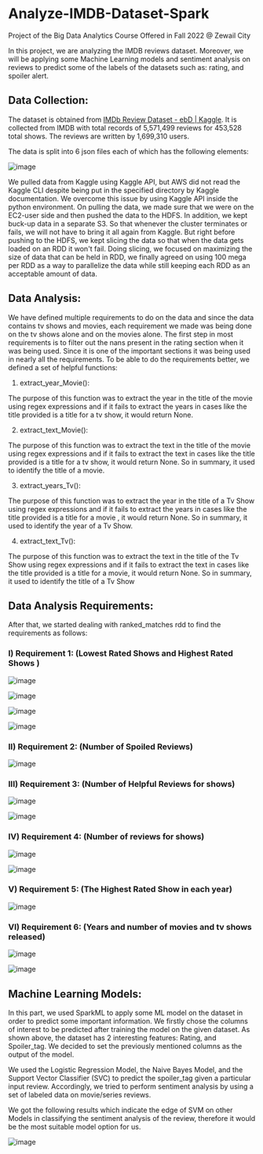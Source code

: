 # Analyze-IMDB-Dataset-Spark
Project of the Big Data Analytics Course Offered in Fall 2022 @ Zewail City

In this project, we are analyzing the IMDB reviews dataset. Moreover, we will be applying some Machine Learning models and sentiment analysis on reviews to predict some of the labels of the datasets such as: rating, and spoiler alert.



## Data Collection:

The dataset is obtained from [IMDb Review Dataset - ebD | Kaggle](https://www.kaggle.com/datasets/ebiswas/imdb-review-dataset?select=sample.json). It is collected from IMDB with total records of 5,571,499 reviews for 453,528 total shows. The reviews are written by 1,699,310 users. 

The data is split into 6 json files each of which has the following elements:

![image](https://github.com/ibrahimhamada/Analyze-IMDB-Dataset-Spark/assets/58476343/c55bfd39-f492-47e0-af87-04a3c4c0523e)


We pulled data from Kaggle using Kaggle API, but AWS did not read the Kaggle CLI despite being put in the specified directory by Kaggle documentation. We overcome this issue by using Kaggle API inside the python environment.
On pulling the data, we made sure that we were on the EC2-user side and then pushed the data to the HDFS. 
In addition, we kept buck-up data in a separate S3. So that whenever the cluster terminates or fails, we will not have to bring it all again from Kaggle.
But right before pushing to the HDFS, we kept slicing the data so that when the data gets loaded on an RDD it won't fail. Doing slicing, we focused on maximizing the size of data that can be held in RDD, we finally agreed on using 100 mega per RDD as a way to parallelize the data while still keeping each RDD as an acceptable amount of data.


## Data Analysis:
We have defined multiple requirements to do on the data and since the data contains tv shows and movies, each requirement we made was being done on the tv shows alone and on the movies alone. 
The first step in most requirements is to filter out the nans present in the rating section when it was being used. 
Since it is one of the important sections it was being used in nearly all the requirements. To be able to do the requirements better, we
defined a set of helpful functions:


   1) extract_year_Movie():

The purpose of this function was to extract the year in the title of the movie using regex expressions and if it fails to extract the years in cases like the title provided is a title for a tv show, it would return None.

   2) extract_text_Movie():

The purpose of this function was to extract the text in the title of the movie using regex expressions and if it fails to extract the text in cases like the title provided is a title for a tv show, it would return None. So in summary, it used to identify the title of a movie.

   3) extract_years_Tv():

The purpose of this function was to extract the year in the title of a Tv Show using regex expressions and if it fails to extract the years in cases like the title provided is a title for a movie , it would return None. So in summary, it used to identify the year of a Tv Show.

   4) extract_text_Tv():

The purpose of this function was to extract the text in the title of the Tv Show using regex expressions and if it fails to extract the text in cases like the title provided is a title for a movie, it would return None. So in summary, it used to identify the title of a Tv Show




## Data Analysis Requirements:

After that, we started dealing with ranked_matches rdd to find the requirements as follows:

### I) Requirement 1:  (Lowest Rated Shows and Highest Rated Shows )

![image](https://github.com/ibrahimhamada/Analyze-IMDB-Dataset-Spark/assets/58476343/edd70c50-5da3-4cc6-a2d6-3bdac8b9e866)

![image](https://github.com/ibrahimhamada/Analyze-IMDB-Dataset-Spark/assets/58476343/e3796842-77eb-4b75-a173-81e5267a0351)

![image](https://github.com/ibrahimhamada/Analyze-IMDB-Dataset-Spark/assets/58476343/2159f168-a63b-43db-8a62-dcf6bf1ac17e)

![image](https://github.com/ibrahimhamada/Analyze-IMDB-Dataset-Spark/assets/58476343/2266aa06-86a2-49e5-b0c0-dec78f260bde)



### II) Requirement 2:  (Number of Spoiled Reviews)

![image](https://github.com/ibrahimhamada/Analyze-IMDB-Dataset-Spark/assets/58476343/0d4d1f95-06c1-4af8-9756-21760302fae6)

 
   
### III) Requirement 3:  (Number of Helpful Reviews for shows)

![image](https://github.com/ibrahimhamada/Analyze-IMDB-Dataset-Spark/assets/58476343/bc94f0fe-a592-4578-bf0b-1855ea27e7f6)

![image](https://github.com/ibrahimhamada/Analyze-IMDB-Dataset-Spark/assets/58476343/4cec8b9f-0394-4c16-a914-9ce9c3e34595)



### IV) Requirement 4: (Number of reviews for shows)

![image](https://github.com/ibrahimhamada/Analyze-IMDB-Dataset-Spark/assets/58476343/d63d87d4-201f-4242-8c5d-fe79a3d9edb6)
 
![image](https://github.com/ibrahimhamada/Analyze-IMDB-Dataset-Spark/assets/58476343/293772fe-d2e7-4b68-bacb-3b1c31d5ccd2)

 
### V) Requirement 5:  (The Highest Rated Show in each year)

![image](https://github.com/ibrahimhamada/Analyze-IMDB-Dataset-Spark/assets/58476343/1c98e47e-4ee2-4445-bcde-b05b3eadddc4)



   
### VI) Requirement 6: (Years and number of movies and tv shows released)

![image](https://github.com/ibrahimhamada/Analyze-IMDB-Dataset-Spark/assets/58476343/d374c7d3-c5f4-468f-8b2b-8dad75c427eb)

![image](https://github.com/ibrahimhamada/Analyze-IMDB-Dataset-Spark/assets/58476343/cbbebee3-16aa-46e3-9661-5dea2250f11d)


## Machine Learning Models:

In this part, we used SparkML to apply some ML model on the dataset in order to predict some important information. 
We firstly chose the columns of interest to be predicted after training the model on the given dataset. 
As shown above, the dataset has 2 interesting features: Rating, and Spoiler_tag. We decided to set the previously mentioned columns as the output of the model. 

We used the Logistic Regression Model, the Naive Bayes Model, and the Support Vector Classifier (SVC) to predict the spoiler_tag given a particular input review. Accordingly, we tried to perform sentiment analysis by using a set of labeled data on movie/series reviews.

We got the following results which indicate the edge of SVM on other Models in classifying the sentiment analysis of the review, therefore it would be the most suitable model option for us.

![image](https://github.com/ibrahimhamada/Analyze-IMDB-Dataset-Spark/assets/58476343/476597ac-d8b2-4a4a-89d9-def8b913f297)

